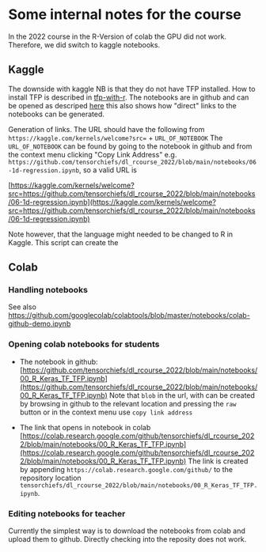 # Some internal notes for the course
In the 2022 course in the R-Version of colab the GPU did not work. Therefore, we did switch to kaggle notebooks.

## Kaggle
The downside with kaggle NB is that they do not have TFP installed. How to install TFP is described in [tfp-with-r](https://www.kaggle.com/code/oduerr/tfp-with-r). The notebooks are in github and can be opened as descriped [here](https://www.kaggle.com/product-feedback/152480) this also shows how "direct" links to the notebooks can be generated. 

Generation of links. The URL should have the following from `https://kaggle.com/kernels/welcome?src=` + `URL_OF_NOTEBOOK`
The `URL_OF_NOTEBOOK` can be found by going to the notebook in github and from the context menu clicking "Copy Link Address" e.g. `https://github.com/tensorchiefs/dl_rcourse_2022/blob/main/notebooks/06-1d-regression.ipynb`, so a valid URL is 

[https://kaggle.com/kernels/welcome?src=https://github.com/tensorchiefs/dl_rcourse_2022/blob/main/notebooks/06-1d-regression.ipynb](https://kaggle.com/kernels/welcome?src=https://github.com/tensorchiefs/dl_rcourse_2022/blob/main/notebooks/06-1d-regression.ipynb)

Note however, that the language might needed to be changed to R in Kaggle. This script can create the  

## Colab

### Handling notebooks
See also https://github.com/googlecolab/colabtools/blob/master/notebooks/colab-github-demo.ipynb 

### Opening colab notebooks for students
* The notebook in github: [https://github.com/tensorchiefs/dl_rcourse_2022/blob/main/notebooks/00_R_Keras_TF_TFP.ipynb](https://github.com/tensorchiefs/dl_rcourse_2022/blob/main/notebooks/00_R_Keras_TF_TFP.ipynb)
Note that `blob` in the url, with can be created by browsing in github to the relevant location and pressing the `raw` button or in the context menu use `copy link address` 

* The link that opens in notebook in colab [https://colab.research.google.com/github/tensorchiefs/dl_rcourse_2022/blob/main/notebooks/00_R_Keras_TF_TFP.ipynb](https://colab.research.google.com/github/tensorchiefs/dl_rcourse_2022/blob/main/notebooks/00_R_Keras_TF_TFP.ipynb)
The link is created by appending `https://colab.research.google.com/github/` to the repository location `tensorchiefs/dl_rcourse_2022/blob/main/notebooks/00_R_Keras_TF_TFP.ipynb`.

### Editing notebooks for teacher
Currently the simplest way is to download the notebooks from colab and upload them to github. Directly checking into the reposity does not work.  
